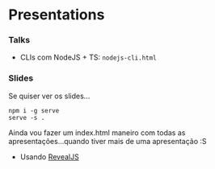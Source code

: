 # Presentations

### Talks

- CLIs com NodeJS + TS: `nodejs-cli.html`

### Slides
Se quiser ver os slides...

```shellscript
npm i -g serve
serve -s .
```

Ainda vou fazer um index.html maneiro com todas as apresentações...quando tiver mais de uma apresentação :S

- Usando [RevealJS](https://github.com/hakimel/reveal.js/)

